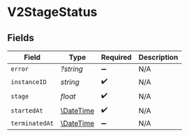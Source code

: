 # V2StageStatus


## Fields

| Field                                                         | Type                                                          | Required                                                      | Description                                                   |
| ------------------------------------------------------------- | ------------------------------------------------------------- | ------------------------------------------------------------- | ------------------------------------------------------------- |
| `error`                                                       | *?string*                                                     | :heavy_minus_sign:                                            | N/A                                                           |
| `instanceID`                                                  | *string*                                                      | :heavy_check_mark:                                            | N/A                                                           |
| `stage`                                                       | *float*                                                       | :heavy_check_mark:                                            | N/A                                                           |
| `startedAt`                                                   | [\DateTime](https://www.php.net/manual/en/class.datetime.php) | :heavy_check_mark:                                            | N/A                                                           |
| `terminatedAt`                                                | [\DateTime](https://www.php.net/manual/en/class.datetime.php) | :heavy_minus_sign:                                            | N/A                                                           |